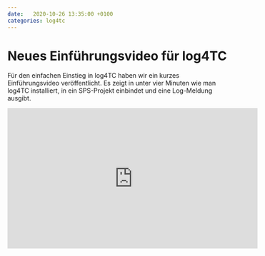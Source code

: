 ```yaml
---
date:   2020-10-26 13:35:00 +0100
categories: log4tc
---
```

# Neues Einführungsvideo für log4TC

Für den einfachen Einstieg in log4TC haben wir ein kurzes Einführungsvideo veröffentlicht. Es zeigt in unter vier Minuten wie man log4TC installiert, in ein SPS-Projekt einbindet und eine Log-Meldung ausgibt.

<iframe width="560" height="315" src="https://www.youtube.com/embed/aXccFd3cIY0" frameborder="0" allow="accelerometer; autoplay; clipboard-write; encrypted-media; gyroscope; picture-in-picture" allowfullscreen></iframe>
